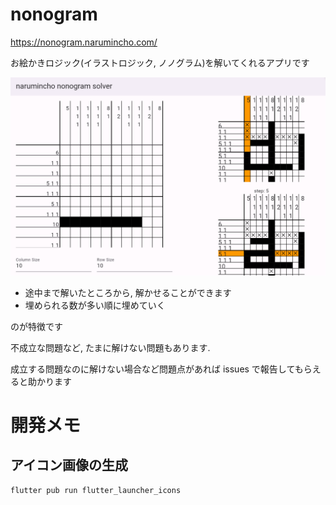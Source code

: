 # nonogram

https://nonogram.narumincho.com/

お絵かきロジック(イラストロジック, ノノグラム)を解いてくれるアプリです

![image](image/image.png)

- 途中まで解いたところから, 解かせることができます
- 埋められる数が多い順に埋めていく

のが特徴です

不成立な問題など, たまに解けない問題もあります.

成立する問題なのに解けない場合など問題点があれば issues で報告してもらえると助かります

# 開発メモ

## アイコン画像の生成

```sh
flutter pub run flutter_launcher_icons
```
